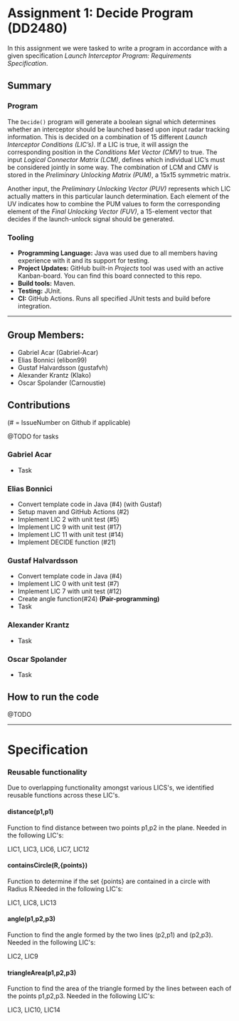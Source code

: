 # Assignment 1: Decide Program (DD2480)

In this assignment we were tasked to write a program in accordance with a given specification _Launch Interceptor Program: Requirements
Specification_. 

## Summary

### Program

The `Decide()` program will generate a boolean signal which determines whether an interceptor should be
launched based upon input radar tracking information. This is decided on a combination of 15 different _Launch Interceptor Conditions (LIC’s)_. 
If a LIC is true, it will assign the corresponding position in the _Conditions Met Vector
(CMV)_ to true. The input _Logical Connector Matrix (LCM)_, defines which individual LIC’s must be considered jointly in some way. 
The combination of LCM and CMV is stored in the _Preliminary Unlocking
Matrix (PUM)_, a 15x15 symmetric matrix. 

Another input, the _Preliminary Unlocking Vector (PUV)_ represents which LIC actually matters
in this particular launch determination. Each element of the UV indicates how to combine the PUM
values to form the corresponding element of the _Final Unlocking Vector (FUV)_, a 15-element
vector that decides if the launch-unlock signal should be generated.

### Tooling

- **Programming Language:** Java was used due to all members having experience with it and its support for testing. 
- **Project Updates:** GitHub built-in _Projects_ tool was used with an active Kanban-board. You can find this board connected to this repo.
- **Build tools:** Maven.
- **Testing:** JUnit.
- **CI:** GitHub Actions. Runs all specified JUnit tests and build before integration.

---


## Group Members:
- Gabriel Acar (Gabriel-Acar)
- Elias Bonnici (elibon99)
- Gustaf Halvardsson (gustafvh)
- Alexander Krantz (Klako)
- Oscar Spolander (Carnoustie)

## Contributions 
(# = IssueNumber on Github if applicable)

@TODO for tasks

### Gabriel Acar
- Task

### Elias Bonnici
- Convert template code in Java (#4) (with Gustaf)
- Setup maven and GitHub Actions (#2)
- Implement LIC 2 with unit test (#5)
- Implement LIC 9 with unit test (#17)
- Implement LIC 11 with unit test (#14)
- Implement DECIDE function (#21)

### Gustaf Halvardsson
- Convert template code in Java (#4)
- Implement LIC 0 with unit test (#7)
- Implement LIC 7 with unit test (#12)
- Create angle function(#24) **(Pair-programming)**
- Task

### Alexander Krantz
- Task

### Oscar Spolander
- Task



## How to run the code

@TODO

---

# Specification


### Reusable functionality
Due to overlapping functionality amongst various LICS's, we identified reusable functions across these LIC's.

#### distance(p1,p1)
Function to find distance between two points p1,p2 in the plane. Needed in the following LIC's:

LIC1, LIC3, LIC6, LIC7, LIC12

#### containsCircle(R,{points})
Function to determine if the set {points} are contained in a circle with Radius R.Needed in the following LIC's:

LIC1, LIC8, LIC13

#### angle(p1,p2,p3)
Function to find the angle formed by the two lines (p2,p1) and (p2,p3). Needed in the following LIC's:

LIC2, LIC9

#### triangleArea(p1,p2,p3)
Function to find the area of the triangle formed by the lines between each of the points p1,p2,p3.
Needed in the following LIC's:

LIC3, LIC10, LIC14

